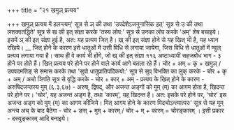 +++
title = "२१ खमुञ् प्रत्यय"

+++
खमुञ् प्रत्यय में हलन्त्यम्' सूत्र से ञ् की तथा 'उपदेशेऽजनुनासिक इत्' सूत्र से उ की तथा लशक्वतद्धिते' सूत्र से ख की इत् संज्ञा करके 'तस्य लोप:' सूत्र से उनका लोप करके 'अम्' शेष बचाइये। इसमें ञ् की इत् संज्ञा हुई है, अत: यह प्रत्यय जित् है। ख् की इत् संज्ञा होने से यह खित् भी है, यह ध्यान रखिये। __ जित् होने के कारण इसे धातुओं में उसी विधि से लगाया जायेगा, जिस विधि से धातुओं में ण्वुल् प्रत्यय लगाया गया है। साथ ही वे कार्य भी होंगे, जो ख् की इत् संज्ञा
११६
अष्टाध्यायी सहजबोध भाग - ३
होने पर होते हैं। खित् प्रत्यय परे होने पर होने वाले कार्य आगे बतला रहे हैं।
चोर + अम् + कृ + खमुञ् / उपपदमतिङ् से समास करके तथा 'सुपो धातुप्रातिपदिकयो:' सूत्र से सुप् विभक्ति का लुक् करके - चोर + कृ + अम् / अचो ञ्णिति सूत्र से वृद्धि करके - चोर + कार् + अम् -
प्रत्यय के खित् होने के कारण -
अरुषिदजन्तस्य मुम् (६.३.६७) - अरुष्, द्विषद्, और अजन्त अङ्गों को मुम् (म्) का आगम होता है, खिदन्त परे होने पर।
'चोर', यह अजन्त अङ्ग है, तथा 'कारम्', यह खिदन्त है। अत: इसके परे होने पर, 'चोर' इस अजन्त अङ्ग को मुम् (म्) का आगम कीजिये। मित् आगम होने के कारण मिदचोऽन्त्यात्परः' सूत्र से यह मुम् अन्त्य अच् के बाद बैठेगा - चोर + ङस् + मुम् + कारम् / चोर + म् + कारम् = चोरङ्कारम् । इसी प्रकार - दस्युङ्कारम् आदि बनाइये।